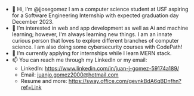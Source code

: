 - 👋 Hi, I’m @jjosegomez I am a computer science student at USF aspiring for a Software Engineering Internship with expected graduation day December 2023.
- 👀 I’m interested in web and app development as well as Ai and machine learning; however, I'm always learning new things. I am an innate curious person that loves to explore different branches of computer science. I am also doing some cybersecurity courses with CodePath!
- 🌱 I’m currently applying for internships while I learn MERN stack.
- 📫 You can reach me through my LinkedIn or my email:
    - LinkedIn: https://www.linkedin.com/in/juan-j-gomez-59174a189/
    - Email: juanjo.gomez2000@hotmail.com
    - Resume and more: https://sway.office.com/gevnkBdA6qBDnfhn?ref=Link

<!---
jjosegomez/jjosegomez is a ✨ special ✨ repository because its `README.md` (this file) appears on your GitHub profile.
You can click the Preview link to take a look at your changes.
--->
